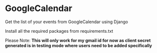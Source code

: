 # GoogleCalendar
Get the list of your events from GoogleCalendar using Django

Install all the required packages from requirements.txt

Please Note:
**This will only work for my gmail id for now as client secret generated is in testing mode where users need to be added specifically**
